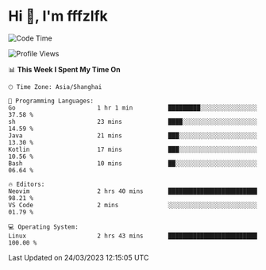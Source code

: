 # Hi 👋, I'm fffzlfk

<!--START_SECTION:waka-->
![Code Time](http://img.shields.io/badge/Code%20Time-116%20hrs%201%20min-blue)

![Profile Views](http://img.shields.io/badge/Profile%20Views-0-blue)

📊 **This Week I Spent My Time On** 

```text
🕑︎ Time Zone: Asia/Shanghai

💬 Programming Languages: 
Go                       1 hr 1 min          █████████░░░░░░░░░░░░░░░░   37.58 % 
sh                       23 mins             ████░░░░░░░░░░░░░░░░░░░░░   14.59 % 
Java                     21 mins             ███░░░░░░░░░░░░░░░░░░░░░░   13.30 % 
Kotlin                   17 mins             ███░░░░░░░░░░░░░░░░░░░░░░   10.56 % 
Bash                     10 mins             ██░░░░░░░░░░░░░░░░░░░░░░░   06.64 % 

🔥 Editors: 
Neovim                   2 hrs 40 mins       █████████████████████████   98.21 % 
VS Code                  2 mins              ░░░░░░░░░░░░░░░░░░░░░░░░░   01.79 % 

💻 Operating System: 
Linux                    2 hrs 43 mins       █████████████████████████   100.00 % 
```


 Last Updated on 24/03/2023 12:15:05 UTC
<!--END_SECTION:waka-->
